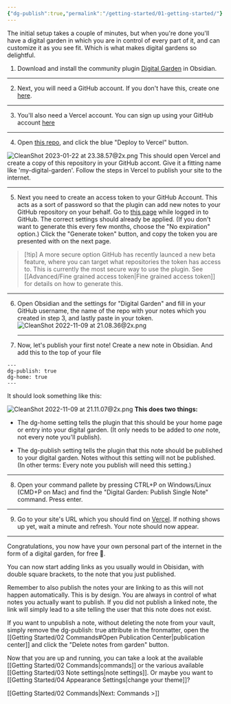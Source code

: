 ```yaml
---
{"dg-publish":true,"permalink":"/getting-started/01-getting-started/"}
---
```


The initial setup takes a couple of minutes, but when you're done you'll have a digital garden in which you are in control of every part of it, and can customize it as you see fit. Which is what makes digital gardens so delightful.

1. Download and install the community plugin [Digital Garden](obsidian://show-plugin?id=digitalgarden) in Obsidian.

--- 

2. Next, you will need a GitHub account. If you don't have this, create one [here](https://github.com/signup).

---

3. You'll also need a Vercel account. You can sign up using your GitHub account [here](https://vercel.com/signup)

---

4. Open [this repo](https://github.com/oleeskild/digitalgarden), and click the blue "Deploy to Vercel" button. 

![CleanShot 2023-01-22 at 23.38.57@2x.png](/img/user/img/CleanShot%202023-01-22%20at%2023.38.57@2x.png)
   This should open Vercel and create a copy of this repository in your GitHub accont. Give it a fitting name like 'my-digital-garden'. Follow the steps in Vercel to publish your site to the internet.
 
   --- 
   
5. Next you need to create an access token to your GitHub Account. This acts as a sort of password so that the plugin can add new notes to your GitHub repository on your behalf. Go to [this page](https://github.com/settings/tokens/new?scopes=repo) while logged in to GitHub. The correct settings should already be applied. (If you don't want to generate this every few months, choose the "No expiration" option.) Click the "Generate token" button, and copy the token you are presented with on the next page. 

> [!tip] A more secure option
> GitHub has recently launced a new beta feature, where you can target what repositories the token has access to. This is currently the most secure way to use the plugin. See [[Advanced/Fine grained access token\|Fine grained access token]] for details on how to generate this.


---

6. Open Obsidian and the settings for "Digital Garden" and fill in your GitHub username, the name of the repo with your notes which you created in step 3, and lastly paste in your token. 
   ![CleanShot 2022-11-09 at 21.08.36@2x.png](/img/user/img/CleanShot%202022-11-09%20at%2021.08.36@2x.png)
   
   ---
   
7. Now, let's publish your first note! Create a new note in Obsidian. And add this to the top of your file

```
---
dg-publish: true
dg-home: true
---
```

It should look something like this:

![CleanShot 2022-11-09 at 21.11.07@2x.png](/img/user/img/CleanShot%202022-11-09%20at%2021.11.07@2x.png)
**This does two things:**

* The dg-home setting tells the plugin that this should be your home page or entry into your digital garden. (It only needs to be added to _one_ note, not every note you'll publish).

* The dg-publish setting tells the plugin that this note should be published to your digital garden. Notes without this setting will not be published. (In other terms: Every note you publish will need this setting.)

--- 

8. Open your command pallete by pressing CTRL+P on Windows/Linux (CMD+P on Mac) and find the "Digital Garden: Publish Single Note" command. Press enter.

---

9. Go to your site's URL which you should find on [Vercel](https://vercel.com/dashboard). If nothing shows up yet, wait a minute and refresh. Your note should now appear.

---

Congratulations, you now have your own personal part of the internet in the form of a digital garden, for free 🎉.

You can now start adding links as you usually would in Obisidan, with double square brackets, to the note that you just published. 

Remember to also publish the notes your are linking to as this will not happen automatically. This is by design. You are always in control of what notes you actually want to publish. If you did not publish a linked note, the link will simply lead to a site telling the user that this note does not exist. 

If you want to unpublish a note, without deleting the note from your vault, simply remove the dg-publish: true attribute in the fronmatter, open the [[Getting Started/02 Commands#Open Publication Center\|publication center]] and click the "Delete notes from garden" button. 

Now that you are up and running, you can take a look at the available [[Getting Started/02 Commands\|commands]] or the various available [[Getting Started/03 Note settings\|note settings]]. Or maybe you want to [[Getting Started/04 Appearance Settings\|change your theme]]?

[[Getting Started/02 Commands\|Next: Commands >]]